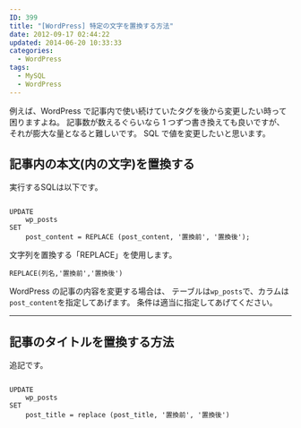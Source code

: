 ```yaml
---
ID: 399
title: "[WordPress] 特定の文字を置換する方法"
date: 2012-09-17 02:44:22
updated: 2014-06-20 10:33:33
categories:
  - WordPress
tags:
  - MySQL
  - WordPress
---
```


例えば、WordPress で記事内で使い続けていたタグを後から変更したい時って困りますよね。
記事数が数えるぐらいなら 1 つずつ書き換えても良いですが、それが膨大な量となると難しいです。
SQL で値を変更したいと思います。

<!--more-->
<h2>記事内の本文(内の文字)を置換する</h2>
実行するSQLは以下です。
<pre class="sql"><code>
UPDATE
    wp_posts
SET
    post_content = REPLACE (post_content, '置換前', '置換後');
</code></pre>
文字列を置換する「REPLACE」を使用します。
<pre class="sql"><code>REPLACE(列名,'置換前','置換後')</code></pre>

WordPress の記事の内容を変更する場合は、
テーブルは<code>wp_posts</code>で、カラムは<code>post_content</code>を指定してあげます。
条件は適当に指定してあげてください。

<hr>
<h2>記事のタイトルを置換する方法</h2>
追記です。
<pre class="sql"><code>
UPDATE
    wp_posts
SET
    post_title = replace (post_title, '置換前', '置換後')
</code></pre>
